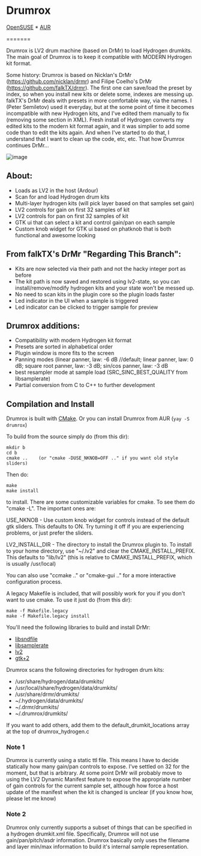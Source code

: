 Drumrox
=======

[OpenSUSE](https://build.opensuse.org/package/show/multimedia:proaudio/drumrox) *
[AUR](https://aur.archlinux.org/packages/drumrox)

=======

Drumrox is LV2 drum machine (based on DrMr) to load Hydrogen drumkits. The main goal of Drumrox is to keep it compatible with MODERN Hydrogen kit format.

Some history: Drumrox is based on Nicklan's DrMr (https://github.com/nicklan/drmr) and Filipe Coelho's DrMr (https://github.com/falkTX/drmr). The first one can save/load the preset by index, so when you install new kits or delete some, indexes are messing up. falkTX's DrMr deals with presets in more comfortable way, via the names. I (Peter Semiletov) used it everyday, but at the some point of time it becomes incompatible with new Hydrogen kits, and I've edited them manually to fix (removing some section in XML). Fresh install of Hydrogen converts my edited kits to the modern kit format again, and it was simplier to add some code than to edit the kits again. And when I've started to do that, I understand that I want to clean up the code, etc, etc. That how Drumrox continues DrMr...

![image](https://user-images.githubusercontent.com/8168336/244692820-9aa0c6a3-27cd-451c-9c9f-6149c374bd63.png)


About:
-----

- Loads as LV2 in the host (Ardour)
- Scan for and load Hydrogen drum kits
- Multi-layer hydrogen kits (will pick layer based on that samples set gain)
- LV2 controls for gain on first 32 samples of kit
- LV2 controls for pan on first 32 samples of kit
- GTK ui that can select a kit and control gain/pan on each sample
- Custom knob widget for GTK ui based on phatknob that is both functional and awesome looking

From falkTX's DrMr "Regarding This Branch":
-------------------------------------------

- Kits are now selected via their path and not the hacky integer port as before
- The kit path is now saved and restored using lv2-state, so you can install/remove/modify hydrogen kits and your state won't be messed up.
- No need to scan kits in the plugin core so the plugin loads faster
- Led indicator in the UI when a sample is triggered
- Led indicator can be clicked to trigger sample for preview


Drumrox additions:
------------------

- Compatibility with modern Hydrogen kit format
- Presets are sorted in alphabetical order
- Plugin window is more fits to the screen
- Panning modes (linear panner, law: -6 dB //default; linear panner, law: 0 dB;                    square root panner, law: -3 dB; sin/cos panner, law: -3 dB
- best resampler mode at sample load (SRC_SINC_BEST_QUALITY from libsamplerate)
- Partial conversion from C to C++ to further development



Compilation and Install
-----------------------
Drumrox is built with [CMake](http://www.cmake.org). Or you can install Drumrox from AUR (``yay -S drumrox``)

To build from the source simply do (from this dir):

    mkdir b
    cd b
    cmake ..    (or "cmake -DUSE_NKNOB=OFF .." if you want old style sliders)

Then do:

    make
    make install

to install.  There are some customizable variables for cmake.  To see them do "cmake -L".  The important ones are:

USE_NKNOB - Use custom knob widget for controls instead of the default gtk sliders.  This defaults to ON.  Try turning it off if you are experiencing problems, or just prefer the sliders.

LV2_INSTALL_DIR - The directory to install the Drumrox plugin to. To install to your home directory, use "~/.lv2" and clear the CMAKE_INSTALL_PREFIX. This defaults to "lib/lv2" (this is relative to CMAKE_INSTALL_PREFIX, which is usually /usr/local)

You can also use "ccmake .." or "cmake-gui .." for a more interactive configuration process.

A legacy Makefile is included, that will possibly work for you if you don't want to use cmake.  To use it just do (from this dir):

    make -f Makefile.legacy
    make -f Makefile.legacy install

You'll need the following libraries to build and install DrMr:

- [libsndfile](http://www.mega-nerd.com/libsndfile/)
- [libsamplerate](http://www.mega-nerd.com/SRC/index.html)
- [lv2](http://lv2plug.in/)
- [gtk+2](http://www.gtk.org)

Drumrox scans the following directories for hydrogen drum kits:

- /usr/share/hydrogen/data/drumkits/
- /usr/local/share/hydrogen/data/drumkits/
- /usr/share/drmr/drumkits/
- ~/.hydrogen/data/drumkits/
- ~/.drmr/drumkits/
- ~/.drumrox/drumkits/

If you want to add others, add them to the default_drumkit_locations array at the top of drumrox_hydrogen.c

### Note 1
Drumrox is currently using a static ttl file.  This means I have to decide statically how many gain/pan controls to expose.  I've settled on 32 for the moment, but that is arbitrary.  At some point DrMr will probably move to using the LV2 Dynamic Manifest feature to expose the appropriate number of gain controls for the current sample set, although how force a host update of the manifest when the kit is changed is unclear (if you know how, please let me know)

### Note 2
Drumrox only currently supports a subset of things that can be specified in a hydrogen drumkit.xml file.  Specifically, Drumrox will not use gain/pan/pitch/asdr information.  Drumrox basically only uses the filename and layer min/max information to build it's internal sample representation.
